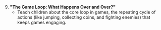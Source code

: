 9. **"The Game Loop: What Happens Over and Over?"**
   - Teach children about the core loop in games, the repeating cycle of actions (like jumping, collecting coins, and fighting enemies) that keeps games engaging.